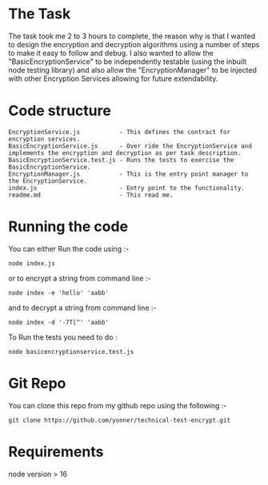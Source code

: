 
# The Task

The task took me 2 to 3 hours to complete, the reason why is that I wanted to design the encryption and decryption algorithms using a number of steps to make it easy to follow and debug.
I also wanted to allow the "BasicEncryptionService" to be independently testable (using the inbuilt node testing library) and also allow the "EncryptionManager" to be injected with other Encryption Services allowing for future extendability.

# Code structure

    EncryptionService.js           - This defines the contract for encryption services.
    BasicEncryptionService.js      - Over ride the EncryptionService and implements the encryption and decryption as per task description.
    BasicEncryptionService.test.js - Runs the tests to exercise the BasicEncryptionService.
    EncryptionManager.js           - This is the entry point manager to the EncryptionService.
    index.js                       - Entry point to the functionality.
    readme.md                      - This read me.

# Running the code

You can either Run the code using :-

    node index.js

or to encrypt a string from command line :-

    node index -e 'hello' 'aabb'

and to decrypt a string from command line :- 

    node index -d '-7T[^' 'aabb'

To Run the tests you need to do :

    node basicencryptionservice.test.js 

# Git Repo

You can clone this repo from my github repo using the following :-

    git clone https://github.com/yonner/technical-test-encrypt.git

# Requirements

node version > 16